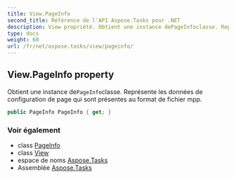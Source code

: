 ```yaml
---
title: View.PageInfo
second_title: Référence de l'API Aspose.Tasks pour .NET
description: View propriété. Obtient une instance dePageInfoclasse. Représente les données de configuration de page qui sont présentes au format de fichier mpp.
type: docs
weight: 60
url: /fr/net/aspose.tasks/view/pageinfo/
---
```

## View.PageInfo property

Obtient une instance de`PageInfo`classe. Représente les données de configuration de page qui sont présentes au format de fichier mpp.

```csharp
public PageInfo PageInfo { get; }
```

### Voir également

* class [PageInfo](../../../aspose.tasks.visualization/pageinfo/)
* class [View](../)
* espace de noms [Aspose.Tasks](../../view/)
* Assemblée [Aspose.Tasks](../../../)


